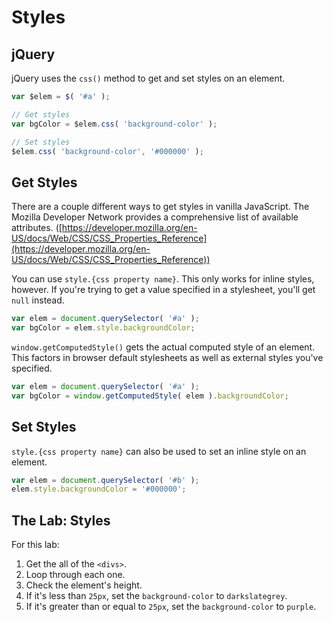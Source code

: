 
# Styles

## jQuery

jQuery uses the `css()` method to get and set styles on an element.

```javascript
var $elem = $( '#a' );

// Get styles
var bgColor = $elem.css( 'background-color' );

// Set styles
$elem.css( 'background-color', '#000000' );
```


## Get Styles

There are a couple different ways to get styles in vanilla JavaScript. The Mozilla Developer Network provides a comprehensive list of available attributes. ([https://developer.mozilla.org/en-US/docs/Web/CSS/CSS_Properties_Reference](https://developer.mozilla.org/en-US/docs/Web/CSS/CSS_Properties_Reference))

You can use `style.{css property name}`. This only works for inline styles, however. If you're trying to get a value specified in a stylesheet, you'll get `null` instead.

```javascript
var elem = document.querySelector( '#a' );
var bgColor = elem.style.backgroundColor;
```

`window.getComputedStyle()` gets the actual computed style of an element. This factors in browser default stylesheets as well as external styles you've specified.

```javascript
var elem = document.querySelector( '#a' );
var bgColor = window.getComputedStyle( elem ).backgroundColor;
```


## Set Styles

`style.{css property name}` can also be used to set an inline style on an element.

```javascript
var elem = document.querySelector( '#b' );
elem.style.backgroundColor = '#000000';
```


## The Lab: Styles

For this lab:

1. Get the all of the `<divs>`.
2. Loop through each one.
3. Check the element's height.
4. If it's less than `25px`, set the `background-color` to `darkslategrey`.
5. If it's greater than or equal to `25px`, set the `background-color` to `purple`.